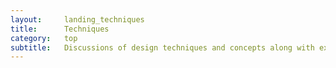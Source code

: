 ```yaml
---
layout:     landing_techniques
title:      Techniques
category:   top
subtitle:   Discussions of design techniques and concepts along with example models and resources.
---
```

